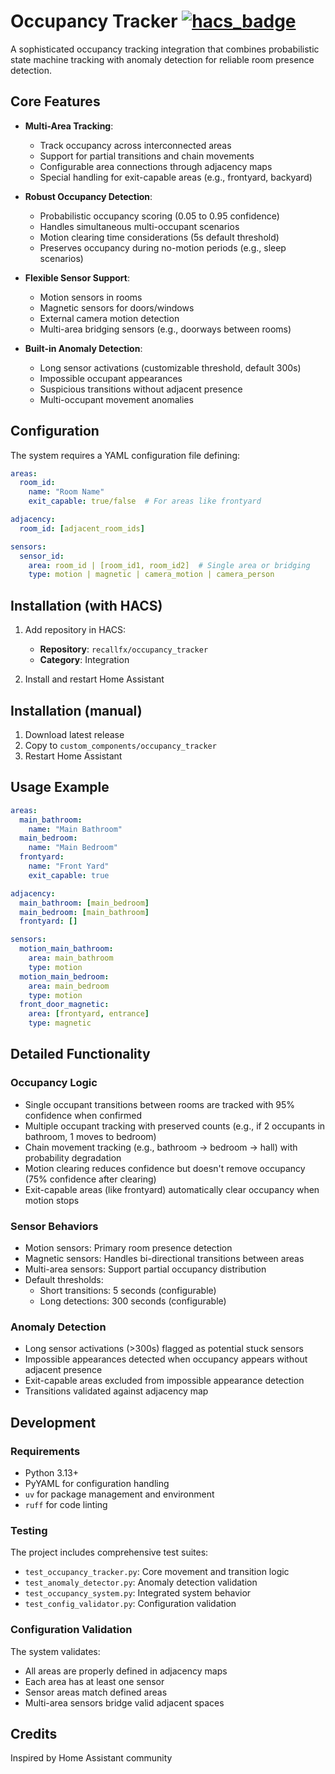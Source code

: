 # Occupancy Tracker [![hacs_badge](https://img.shields.io/badge/HACS-Custom-41BDF5.svg?style=for-the-badge)](https://github.com/hacs/integration)

A sophisticated occupancy tracking integration that combines probabilistic state machine tracking with anomaly detection for reliable room presence detection.

## Core Features

- **Multi-Area Tracking**: 
  - Track occupancy across interconnected areas
  - Support for partial transitions and chain movements
  - Configurable area connections through adjacency maps
  - Special handling for exit-capable areas (e.g., frontyard, backyard)

- **Robust Occupancy Detection**:
  - Probabilistic occupancy scoring (0.05 to 0.95 confidence)
  - Handles simultaneous multi-occupant scenarios
  - Motion clearing time considerations (5s default threshold)
  - Preserves occupancy during no-motion periods (e.g., sleep scenarios)

- **Flexible Sensor Support**:
  - Motion sensors in rooms
  - Magnetic sensors for doors/windows
  - External camera motion detection
  - Multi-area bridging sensors (e.g., doorways between rooms)

- **Built-in Anomaly Detection**:
  - Long sensor activations (customizable threshold, default 300s)
  - Impossible occupant appearances
  - Suspicious transitions without adjacent presence
  - Multi-occupant movement anomalies

## Configuration

The system requires a YAML configuration file defining:

```yaml
areas:
  room_id:
    name: "Room Name"
    exit_capable: true/false  # For areas like frontyard

adjacency:
  room_id: [adjacent_room_ids]

sensors:
  sensor_id:
    area: room_id | [room_id1, room_id2]  # Single area or bridging
    type: motion | magnetic | camera_motion | camera_person
```

## Installation (with HACS)

1. Add repository in HACS:
   * **Repository**: `recallfx/occupancy_tracker`
   * **Category**: Integration

2. Install and restart Home Assistant

## Installation (manual)

1. Download latest release
2. Copy to `custom_components/occupancy_tracker`
3. Restart Home Assistant

## Usage Example

```yaml
areas:
  main_bathroom:
    name: "Main Bathroom"
  main_bedroom: 
    name: "Main Bedroom"
  frontyard:
    name: "Front Yard"
    exit_capable: true

adjacency:
  main_bathroom: [main_bedroom]
  main_bedroom: [main_bathroom]
  frontyard: []

sensors:
  motion_main_bathroom:
    area: main_bathroom
    type: motion
  motion_main_bedroom:
    area: main_bedroom
    type: motion
  front_door_magnetic:
    area: [frontyard, entrance]
    type: magnetic
```

## Detailed Functionality

### Occupancy Logic
- Single occupant transitions between rooms are tracked with 95% confidence when confirmed
- Multiple occupant tracking with preserved counts (e.g., if 2 occupants in bathroom, 1 moves to bedroom)
- Chain movement tracking (e.g., bathroom → bedroom → hall) with probability degradation
- Motion clearing reduces confidence but doesn't remove occupancy (75% confidence after clearing)
- Exit-capable areas (like frontyard) automatically clear occupancy when motion stops

### Sensor Behaviors
- Motion sensors: Primary room presence detection
- Magnetic sensors: Handles bi-directional transitions between areas
- Multi-area sensors: Support partial occupancy distribution
- Default thresholds:
  - Short transitions: 5 seconds (configurable)
  - Long detections: 300 seconds (configurable)

### Anomaly Detection
- Long sensor activations (>300s) flagged as potential stuck sensors
- Impossible appearances detected when occupancy appears without adjacent presence
- Exit-capable areas excluded from impossible appearance detection
- Transitions validated against adjacency map

## Development

### Requirements
- Python 3.13+
- PyYAML for configuration handling
- `uv` for package management and environment
- `ruff` for code linting

### Testing
The project includes comprehensive test suites:
- `test_occupancy_tracker.py`: Core movement and transition logic
- `test_anomaly_detector.py`: Anomaly detection validation
- `test_occupancy_system.py`: Integrated system behavior
- `test_config_validator.py`: Configuration validation

### Configuration Validation
The system validates:
- All areas are properly defined in adjacency maps
- Each area has at least one sensor
- Sensor areas match defined areas
- Multi-area sensors bridge valid adjacent spaces

## Credits

Inspired by Home Assistant community